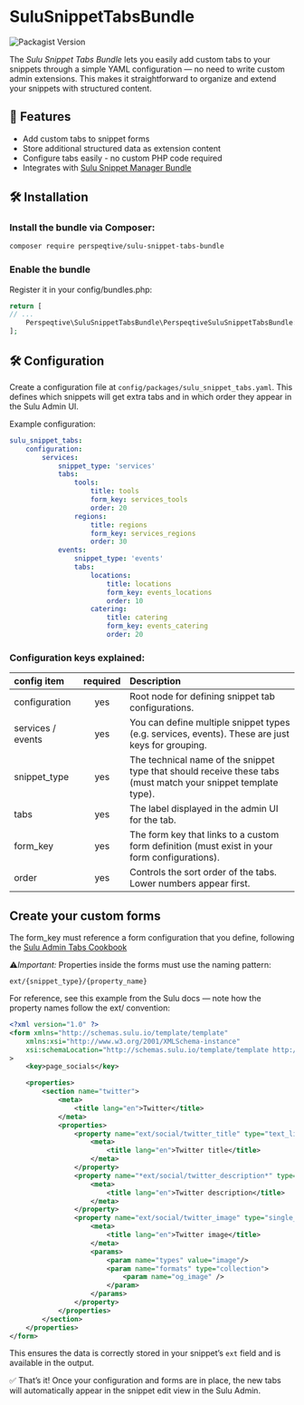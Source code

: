 # SuluSnippetTabsBundle
![Packagist Version](https://img.shields.io/packagist/v/perspeqtive/sulu-snippet-tabs-bundle)

The *Sulu Snippet Tabs Bundle* lets you easily add custom tabs to your snippets through a simple YAML configuration — no need to write custom admin extensions. This makes it straightforward to organize and extend your snippets with structured content.

## 🚀 Features
- Add custom tabs to snippet forms
- Store additional structured data as extension content
- Configure tabs easily - no custom PHP code required
- Integrates with [Sulu Snippet Manager Bundle](https://github.com/perspeqtive/sulu-snippet-tabs-bundle)

## 🛠️ Installation
### Install the bundle via Composer:

```bash
composer require perspeqtive/sulu-snippet-tabs-bundle
```

### Enable the bundle

Register it in your config/bundles.php:

```php
return [
// ...
    Perspeqtive\SuluSnippetTabsBundle\PerspeqtiveSuluSnippetTabsBundle::class => ['all' => true],
];
```

## 🛠️ Configuration
Create a configuration file at `config/packages/sulu_snippet_tabs.yaml`.
This defines which snippets will get extra tabs and in which order they appear in the Sulu Admin UI.

Example configuration:
```yaml
sulu_snippet_tabs:
    configuration:
        services:
            snippet_type: 'services'
            tabs:
                tools:
                    title: tools
                    form_key: services_tools
                    order: 20
                regions:
                    title: regions
                    form_key: services_regions
                    order: 30
            events:
                snippet_type: 'events'
                tabs:
                    locations:
                        title: locations
                        form_key: events_locations
                        order: 10
                    catering:
                        title: catering
                        form_key: events_catering
                        order: 20
```

### Configuration keys explained:
| config item       | required | Description                                                                                                     |
|:------------------|:--------:|:----------------------------------------------------------------------------------------------------------------|
| configuration     |   yes    | 	Root node for defining snippet tab configurations.                                                             |
| services / events |   yes    | 	You can define multiple snippet types (e.g. services, events). These are just keys for grouping.               |
| snippet_type      |   yes    | 	The technical name of the snippet type that should receive these tabs (must match your snippet template type). |
| tabs              |   yes    | 	The label displayed in the admin UI for the tab.                                                               |
| form_key          |   yes    | The form key that links to a custom form definition (must exist in your form configurations).                   |
| order             |   yes    | Controls the sort order of the tabs. Lower numbers appear first.                                                |


## Create your custom forms
The form_key must reference a form configuration that you define, following the [Sulu Admin Tabs Cookbook](https://docs.sulu.io/en/2.5/cookbook/add-admin-tabs.html.)

⚠️*Important:* 
Properties inside the forms must use the naming pattern:

```
ext/{snippet_type}/{property_name}
```

For reference, see this example from the Sulu docs — note how the property names follow the ext/ convention:

```xml
<?xml version="1.0" ?>
<form xmlns="http://schemas.sulu.io/template/template"
    xmlns:xsi="http://www.w3.org/2001/XMLSchema-instance"
    xsi:schemaLocation="http://schemas.sulu.io/template/template http://schemas.sulu.io/template/form-1.0.xsd"
>
    <key>page_socials</key>

    <properties>
        <section name="twitter">
            <meta>
                <title lang="en">Twitter</title>
            </meta>
            <properties>
                <property name="ext/social/twitter_title" type="text_line">❗️
                    <meta>
                        <title lang="en">Twitter title</title>
                    </meta>
                </property>
                <property name="*ext/social/twitter_description*" type="text_line">❗️
                    <meta>
                        <title lang="en">Twitter description</title>
                    </meta>
                </property>
                <property name="ext/social/twitter_image" type="single_media_selection">❗
                    <meta>
                        <title lang="en">Twitter image</title>
                    </meta>
                    <params>
                        <param name="types" value="image"/>
                        <param name="formats" type="collection">
                            <param name="og_image" />
                        </param>
                    </params>
                </property>
            </properties>
        </section>
    </properties>
</form>
```
This ensures the data is correctly stored in your snippet’s `ext` field and is available in the output.

✅ That’s it! Once your configuration and forms are in place, the new tabs will automatically appear in the snippet edit view in the Sulu Admin.